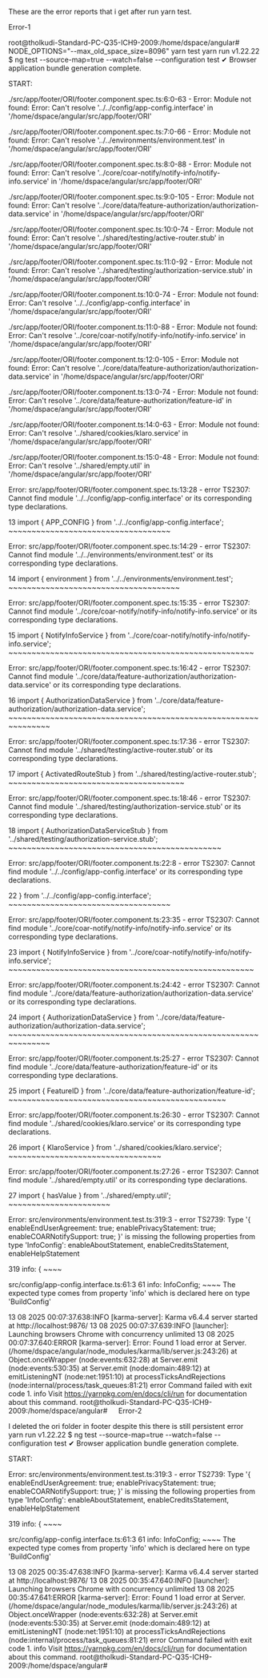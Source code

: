 These are the error reports that i get after run yarn test. 

Error-1

root@tholkudi-Standard-PC-Q35-ICH9-2009:/home/dspace/angular# NODE_OPTIONS="--max_old_space_size=8096" yarn test
yarn run v1.22.22
$ ng test --source-map=true --watch=false --configuration test
✔ Browser application bundle generation complete.

START:

./src/app/footer/ORI/footer.component.spec.ts:6:0-63 - Error: Module not found: Error: Can't resolve '../../config/app-config.interface' in '/home/dspace/angular/src/app/footer/ORI'

./src/app/footer/ORI/footer.component.spec.ts:7:0-66 - Error: Module not found: Error: Can't resolve '../../environments/environment.test' in '/home/dspace/angular/src/app/footer/ORI'

./src/app/footer/ORI/footer.component.spec.ts:8:0-88 - Error: Module not found: Error: Can't resolve '../core/coar-notify/notify-info/notify-info.service' in '/home/dspace/angular/src/app/footer/ORI'

./src/app/footer/ORI/footer.component.spec.ts:9:0-105 - Error: Module not found: Error: Can't resolve '../core/data/feature-authorization/authorization-data.service' in '/home/dspace/angular/src/app/footer/ORI'

./src/app/footer/ORI/footer.component.spec.ts:10:0-74 - Error: Module not found: Error: Can't resolve '../shared/testing/active-router.stub' in '/home/dspace/angular/src/app/footer/ORI'

./src/app/footer/ORI/footer.component.spec.ts:11:0-92 - Error: Module not found: Error: Can't resolve '../shared/testing/authorization-service.stub' in '/home/dspace/angular/src/app/footer/ORI'

./src/app/footer/ORI/footer.component.ts:10:0-74 - Error: Module not found: Error: Can't resolve '../../config/app-config.interface' in '/home/dspace/angular/src/app/footer/ORI'

./src/app/footer/ORI/footer.component.ts:11:0-88 - Error: Module not found: Error: Can't resolve '../core/coar-notify/notify-info/notify-info.service' in '/home/dspace/angular/src/app/footer/ORI'

./src/app/footer/ORI/footer.component.ts:12:0-105 - Error: Module not found: Error: Can't resolve '../core/data/feature-authorization/authorization-data.service' in '/home/dspace/angular/src/app/footer/ORI'

./src/app/footer/ORI/footer.component.ts:13:0-74 - Error: Module not found: Error: Can't resolve '../core/data/feature-authorization/feature-id' in '/home/dspace/angular/src/app/footer/ORI'

./src/app/footer/ORI/footer.component.ts:14:0-63 - Error: Module not found: Error: Can't resolve '../shared/cookies/klaro.service' in '/home/dspace/angular/src/app/footer/ORI'

./src/app/footer/ORI/footer.component.ts:15:0-48 - Error: Module not found: Error: Can't resolve '../shared/empty.util' in '/home/dspace/angular/src/app/footer/ORI'

Error: src/app/footer/ORI/footer.component.spec.ts:13:28 - error TS2307: Cannot find module '../../config/app-config.interface' or its corresponding type declarations.

13 import { APP_CONFIG } from '../../config/app-config.interface';
                              ~~~~~~~~~~~~~~~~~~~~~~~~~~~~~~~~~~~


Error: src/app/footer/ORI/footer.component.spec.ts:14:29 - error TS2307: Cannot find module '../../environments/environment.test' or its corresponding type declarations.

14 import { environment } from '../../environments/environment.test';
                               ~~~~~~~~~~~~~~~~~~~~~~~~~~~~~~~~~~~~~


Error: src/app/footer/ORI/footer.component.spec.ts:15:35 - error TS2307: Cannot find module '../core/coar-notify/notify-info/notify-info.service' or its corresponding type declarations.

15 import { NotifyInfoService } from '../core/coar-notify/notify-info/notify-info.service';
                                     ~~~~~~~~~~~~~~~~~~~~~~~~~~~~~~~~~~~~~~~~~~~~~~~~~~~~~


Error: src/app/footer/ORI/footer.component.spec.ts:16:42 - error TS2307: Cannot find module '../core/data/feature-authorization/authorization-data.service' or its corresponding type declarations.

16 import { AuthorizationDataService } from '../core/data/feature-authorization/authorization-data.service';
                                            ~~~~~~~~~~~~~~~~~~~~~~~~~~~~~~~~~~~~~~~~~~~~~~~~~~~~~~~~~~~~~~~


Error: src/app/footer/ORI/footer.component.spec.ts:17:36 - error TS2307: Cannot find module '../shared/testing/active-router.stub' or its corresponding type declarations.

17 import { ActivatedRouteStub } from '../shared/testing/active-router.stub';
                                      ~~~~~~~~~~~~~~~~~~~~~~~~~~~~~~~~~~~~~~


Error: src/app/footer/ORI/footer.component.spec.ts:18:46 - error TS2307: Cannot find module '../shared/testing/authorization-service.stub' or its corresponding type declarations.

18 import { AuthorizationDataServiceStub } from '../shared/testing/authorization-service.stub';
                                                ~~~~~~~~~~~~~~~~~~~~~~~~~~~~~~~~~~~~~~~~~~~~~~


Error: src/app/footer/ORI/footer.component.ts:22:8 - error TS2307: Cannot find module '../../config/app-config.interface' or its corresponding type declarations.

22 } from '../../config/app-config.interface';
          ~~~~~~~~~~~~~~~~~~~~~~~~~~~~~~~~~~~


Error: src/app/footer/ORI/footer.component.ts:23:35 - error TS2307: Cannot find module '../core/coar-notify/notify-info/notify-info.service' or its corresponding type declarations.

23 import { NotifyInfoService } from '../core/coar-notify/notify-info/notify-info.service';
                                     ~~~~~~~~~~~~~~~~~~~~~~~~~~~~~~~~~~~~~~~~~~~~~~~~~~~~~


Error: src/app/footer/ORI/footer.component.ts:24:42 - error TS2307: Cannot find module '../core/data/feature-authorization/authorization-data.service' or its corresponding type declarations.

24 import { AuthorizationDataService } from '../core/data/feature-authorization/authorization-data.service';
                                            ~~~~~~~~~~~~~~~~~~~~~~~~~~~~~~~~~~~~~~~~~~~~~~~~~~~~~~~~~~~~~~~


Error: src/app/footer/ORI/footer.component.ts:25:27 - error TS2307: Cannot find module '../core/data/feature-authorization/feature-id' or its corresponding type declarations.

25 import { FeatureID } from '../core/data/feature-authorization/feature-id';
                             ~~~~~~~~~~~~~~~~~~~~~~~~~~~~~~~~~~~~~~~~~~~~~~~


Error: src/app/footer/ORI/footer.component.ts:26:30 - error TS2307: Cannot find module '../shared/cookies/klaro.service' or its corresponding type declarations.

26 import { KlaroService } from '../shared/cookies/klaro.service';
                                ~~~~~~~~~~~~~~~~~~~~~~~~~~~~~~~~~


Error: src/app/footer/ORI/footer.component.ts:27:26 - error TS2307: Cannot find module '../shared/empty.util' or its corresponding type declarations.

27 import { hasValue } from '../shared/empty.util';
                            ~~~~~~~~~~~~~~~~~~~~~~


Error: src/environments/environment.test.ts:319:3 - error TS2739: Type '{ enableEndUserAgreement: true; enablePrivacyStatement: true; enableCOARNotifySupport: true; }' is missing the following properties from type 'InfoConfig': enableAboutStatement, enableCreditsStatement, enableHelpStatement

319   info: {
      ~~~~

  src/config/app-config.interface.ts:61:3
    61   info: InfoConfig;
         ~~~~
    The expected type comes from property 'info' which is declared here on type 'BuildConfig'



13 08 2025 00:07:37.638:INFO [karma-server]: Karma v6.4.4 server started at http://localhost:9876/
13 08 2025 00:07:37.639:INFO [launcher]: Launching browsers Chrome with concurrency unlimited
13 08 2025 00:07:37.640:ERROR [karma-server]: Error: Found 1 load error
    at Server.<anonymous> (/home/dspace/angular/node_modules/karma/lib/server.js:243:26)
    at Object.onceWrapper (node:events:632:28)
    at Server.emit (node:events:530:35)
    at Server.emit (node:domain:489:12)
    at emitListeningNT (node:net:1951:10)
    at processTicksAndRejections (node:internal/process/task_queues:81:21)
error Command failed with exit code 1.
info Visit https://yarnpkg.com/en/docs/cli/run for documentation about this command.
root@tholkudi-Standard-PC-Q35-ICH9-2009:/home/dspace/angular# 
 
Error-2

I deleted the ori folder in footer despite this there is still persistent error  
yarn run v1.22.22
$ ng test --source-map=true --watch=false --configuration test
✔ Browser application bundle generation complete.

START:

Error: src/environments/environment.test.ts:319:3 - error TS2739: Type '{ enableEndUserAgreement: true; enablePrivacyStatement: true; enableCOARNotifySupport: true; }' is missing the following properties from type 'InfoConfig': enableAboutStatement, enableCreditsStatement, enableHelpStatement

319   info: {
      ~~~~

  src/config/app-config.interface.ts:61:3
    61   info: InfoConfig;
         ~~~~
    The expected type comes from property 'info' which is declared here on type 'BuildConfig'



13 08 2025 00:35:47.638:INFO [karma-server]: Karma v6.4.4 server started at http://localhost:9876/
13 08 2025 00:35:47.640:INFO [launcher]: Launching browsers Chrome with concurrency unlimited
13 08 2025 00:35:47.641:ERROR [karma-server]: Error: Found 1 load error
    at Server.<anonymous> (/home/dspace/angular/node_modules/karma/lib/server.js:243:26)
    at Object.onceWrapper (node:events:632:28)
    at Server.emit (node:events:530:35)
    at Server.emit (node:domain:489:12)
    at emitListeningNT (node:net:1951:10)
    at processTicksAndRejections (node:internal/process/task_queues:81:21)
error Command failed with exit code 1.
info Visit https://yarnpkg.com/en/docs/cli/run for documentation about this command.
root@tholkudi-Standard-PC-Q35-ICH9-2009:/home/dspace/angular# 

